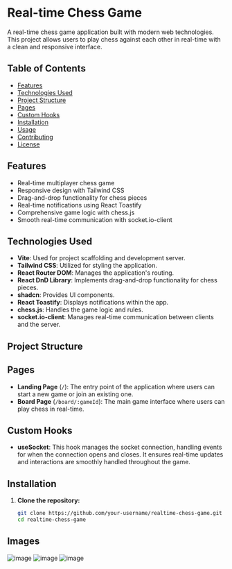 
# Real-time Chess Game

A real-time chess game application built with modern web technologies. This project allows users to play chess against each other in real-time with a clean and responsive interface.

## Table of Contents

- [Features](#features)
- [Technologies Used](#technologies-used)
- [Project Structure](#project-structure)
- [Pages](#pages)
- [Custom Hooks](#custom-hooks)
- [Installation](#installation)
- [Usage](#usage)
- [Contributing](#contributing)
- [License](#license)

## Features

- Real-time multiplayer chess game
- Responsive design with Tailwind CSS
- Drag-and-drop functionality for chess pieces
- Real-time notifications using React Toastify
- Comprehensive game logic with chess.js
- Smooth real-time communication with socket.io-client

## Technologies Used

- **Vite**: Used for project scaffolding and development server.
- **Tailwind CSS**: Utilized for styling the application.
- **React Router DOM**: Manages the application's routing.
- **React DnD Library**: Implements drag-and-drop functionality for chess pieces.
- **shadcn**: Provides UI components.
- **React Toastify**: Displays notifications within the app.
- **chess.js**: Handles the game logic and rules.
- **socket.io-client**: Manages real-time communication between clients and the server.

## Project Structure
## Pages

- **Landing Page** (`/`): The entry point of the application where users can start a new game or join an existing one.
- **Board Page** (`/board/:gameId`): The main game interface where users can play chess in real-time.

## Custom Hooks

- **useSocket**: This hook manages the socket connection, handling events for when the connection opens and closes. It ensures real-time updates and interactions are smoothly handled throughout the game.

## Installation

1. **Clone the repository:**

   ```bash
   git clone https://github.com/your-username/realtime-chess-game.git
   cd realtime-chess-game

## Images
![image](https://github.com/user-attachments/assets/cb0c32be-d915-462c-8b2b-1ba60c17c2bc)
![image](https://github.com/user-attachments/assets/c11ddbc8-175c-4da1-a6ed-95281cc7369a)
![image](https://github.com/user-attachments/assets/d18f8425-31a3-49ad-be8e-be86901886fd)



